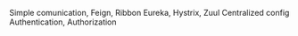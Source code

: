 Simple comunication, Feign, Ribbon
Eureka, Hystrix, Zuul
Centralized config
Authentication, Authorization
